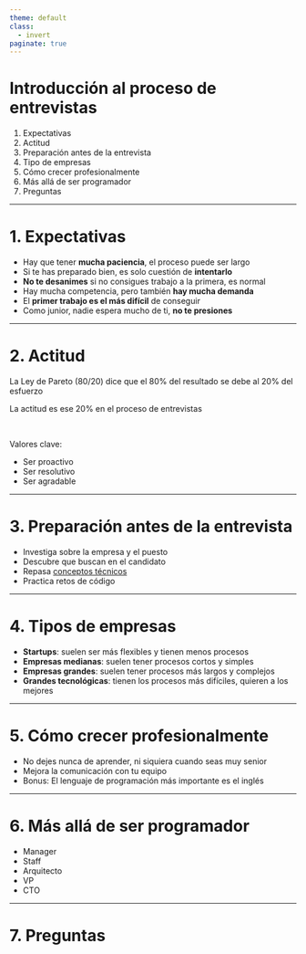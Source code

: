 ```yaml
---
theme: default
class:
  - invert
paginate: true
---
```


<style>
@import url('https://fonts.googleapis.com/css2?family=Readex+Pro:wght@300;400;500;600;700&display=swap');

section {
  font-family: 'Readex Pro', sans-serif !important;
}
</style>

# Introducción al proceso de entrevistas

1. Expectativas
2. Actitud
3. Preparación antes de la entrevista
4. Tipo de empresas
5. Cómo crecer profesionalmente
6. Más allá de ser programador
7. Preguntas

---

# 1. Expectativas

- Hay que tener **mucha paciencia**, el proceso puede ser largo
- Si te has preparado bien, es solo cuestión de **intentarlo**
- **No te desanimes** si no consigues trabajo a la primera, es normal
- Hay mucha competencia, pero también **hay mucha demanda**
- El **primer trabajo es el más difícil** de conseguir
- Como junior, nadie espera mucho de ti, **no te presiones**

---

# 2. Actitud

La Ley de Pareto (80/20) dice que el 80% del resultado se debe al 20% del esfuerzo

La actitud es ese 20% en el proceso de entrevistas

<br>

Valores clave:

- Ser proactivo
- Ser resolutivo
- Ser agradable

---

# 3. Preparación antes de la entrevista

- Investiga sobre la empresa y el puesto
- Descubre que buscan en el candidato
- Repasa [conceptos técnicos](https://docs.google.com/document/d/1feVb51KBbSTHtwWCWmzXE0THqvgcR4zIQqmfjUV52s4)
- Practica retos de código

---

# 4. Tipos de empresas

- **Startups**: suelen ser más flexibles y tienen menos procesos
- **Empresas medianas**: suelen tener procesos cortos y simples
- **Empresas grandes**: suelen tener procesos más largos y complejos
- **Grandes tecnológicas**: tienen los procesos más difíciles, quieren a los mejores

---

# 5. Cómo crecer profesionalmente

- No dejes nunca de aprender, ni siquiera cuando seas muy senior
- Mejora la comunicación con tu equipo
- Bonus: El lenguaje de programación más importante es el inglés

---

# 6. Más allá de ser programador

- Manager
- Staff
- Arquitecto
- VP
- CTO

---

# 7. Preguntas

